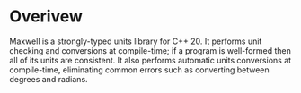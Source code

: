 # Overivew 
Maxwell is a strongly-typed units library for C++ 20. It performs unit checking and conversions at compile-time; if a program is well-formed then all of its units are consistent. It also performs automatic units conversions at compile-time, eliminating common errors such as converting between degrees and radians.